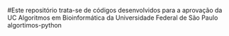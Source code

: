  #Este repositório trata-se de códigos desenvolvidos para a aprovação da UC Algoritmos em Bioinformática da Universidade Federal de São Paulo   algortimos-python
